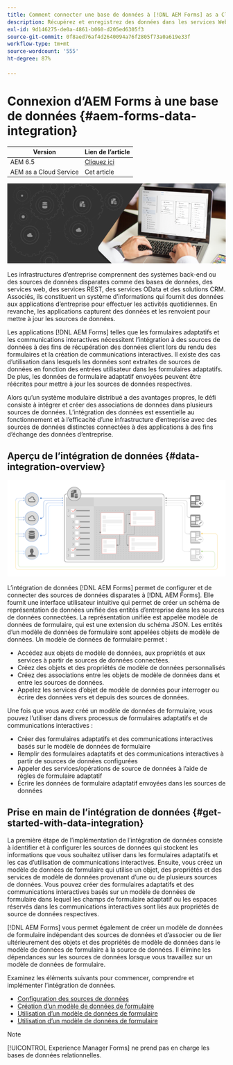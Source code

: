 ```yaml
---
title: Comment connecter une base de données à [!DNL AEM Forms] as a Cloud Service ?
description: Récupérez et enregistrez des données dans les services Web RESTful, les services Web SOAP et les services OData d’un formulaire adaptatif ou d’un processus AEM.
exl-id: 9d146275-de0a-4861-b060-d205ed6305f3
source-git-commit: 0f8aed76af4d2640094a76f2805f73a0a619e33f
workflow-type: tm+mt
source-wordcount: '555'
ht-degree: 87%

---
```


# Connexion d’AEM Forms à une base de données {#aem-forms-data-integration}

| Version | Lien de l’article |
| -------- | ---------------------------- |
| AEM 6.5 | [Cliquez ici](https://experienceleague.adobe.com/docs/experience-manager-65/forms/form-data-model/data-integration.html) |
| AEM as a Cloud Service | Cet article |


![Intégration de données](do-not-localize/data-integeration.png)

Les infrastructures d’entreprise comprennent des systèmes back-end ou des sources de données disparates comme des bases de données, des services web, des services REST, des services OData et des solutions CRM. Associés, ils constituent un système d’informations qui fournit des données aux applications d’entreprise pour effectuer les activités quotidiennes. En revanche, les applications capturent des données et les renvoient pour mettre à jour les sources de données.

Les applications [!DNL AEM Forms] telles que les formulaires adaptatifs et les communications interactives nécessitent l’intégration à des sources de données à des fins de récupération des données client lors du rendu des formulaires et la création de communications interactives. Il existe des cas d’utilisation dans lesquels les données sont extraites de sources de données en fonction des entrées utilisateur dans les formulaires adaptatifs. De plus, les données de formulaire adaptatif envoyées peuvent être réécrites pour mettre à jour les sources de données respectives.

Alors qu’un système modulaire distribué a des avantages propres, le défi consiste à intégrer et créer des associations de données dans plusieurs sources de données. L’intégration des données est essentielle au fonctionnement et à l’efficacité d’une infrastructure d’entreprise avec des sources de données distinctes connectées à des applications à des fins d’échange des données d’entreprise.

## Aperçu de l’intégration de données {#data-integration-overview}

![aem-forms-data-integeration](assets/aem-forms-data-integeration.png)

L’intégration de données [!DNL AEM Forms] permet de configurer et de connecter des sources de données disparates à [!DNL AEM Forms]. Elle fournit une interface utilisateur intuitive qui permet de créer un schéma de représentation de données unifiée des entités d’entreprise dans les sources de données connectées. La représentation unifiée est appelée modèle de données de formulaire, qui est une extension du schéma JSON. Les entités d’un modèle de données de formulaire sont appelées objets de modèle de données. Un modèle de données de formulaire permet :

* Accédez aux objets de modèle de données, aux propriétés et aux services à partir de sources de données connectées.
* Créez des objets et des propriétés de modèle de données personnalisés
* Créez des associations entre les objets de modèle de données dans et entre les sources de données.
* Appelez les services d’objet de modèle de données pour interroger ou écrire des données vers et depuis des sources de données.

Une fois que vous avez créé un modèle de données de formulaire, vous pouvez l’utiliser dans divers processus de formulaires adaptatifs et de communications interactives :

* Créer des formulaires adaptatifs et des communications interactives basés sur le modèle de données de formulaire
* Remplir des formulaires adaptatifs et des communications interactives à partir de sources de données configurées
* Appeler des services/opérations de source de données à l’aide de règles de formulaire adaptatif
* Écrire les données de formulaire adaptatif envoyées dans les sources de données

## Prise en main de l’intégration de données {#get-started-with-data-integration}

La première étape de l’implémentation de l’intégration de données consiste à identifier et à configurer les sources de données qui stockent les informations que vous souhaitez utiliser dans les formulaires adaptatifs et les cas d’utilisation de communications interactives. Ensuite, vous créez un modèle de données de formulaire qui utilise un objet, des propriétés et des services de modèle de données provenant d’une ou de plusieurs sources de données. Vous pouvez créer des formulaires adaptatifs et des communications interactives basés sur un modèle de données de formulaire dans lequel les champs de formulaire adaptatif ou les espaces réservés dans les communications interactives sont liés aux propriétés de source de données respectives.

[!DNL AEM Forms] vous permet également de créer un modèle de données de formulaire indépendant des sources de données et d’associer ou de lier ultérieurement des objets et des propriétés de modèle de données dans le modèle de données de formulaire à la source de données. Il élimine les dépendances sur les sources de données lorsque vous travaillez sur un modèle de données de formulaire.

Examinez les éléments suivants pour commencer, comprendre et implémenter l’intégration de données.

* [Configuration des sources de données](configure-data-sources.md)
* [Création d’un modèle de données de formulaire](create-form-data-models.md)
* [Utilisation d’un modèle de données de formulaire](work-with-form-data-model.md)
* [Utilisation d’un modèle de données de formulaire](using-form-data-model.md)

>[!NOTE]
>
>[!UICONTROL Experience Manager Forms] ne prend pas en charge les bases de données relationnelles.